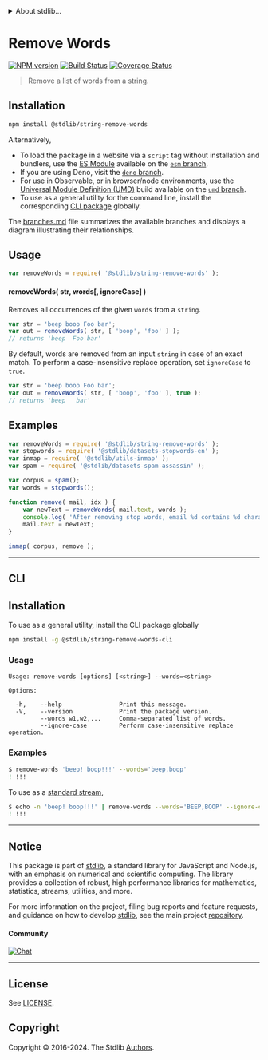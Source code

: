 <!--

@license Apache-2.0

Copyright (c) 2018 The Stdlib Authors.

Licensed under the Apache License, Version 2.0 (the "License");
you may not use this file except in compliance with the License.
You may obtain a copy of the License at

   http://www.apache.org/licenses/LICENSE-2.0

Unless required by applicable law or agreed to in writing, software
distributed under the License is distributed on an "AS IS" BASIS,
WITHOUT WARRANTIES OR CONDITIONS OF ANY KIND, either express or implied.
See the License for the specific language governing permissions and
limitations under the License.

-->


<details>
  <summary>
    About stdlib...
  </summary>
  <p>We believe in a future in which the web is a preferred environment for numerical computation. To help realize this future, we've built stdlib. stdlib is a standard library, with an emphasis on numerical and scientific computation, written in JavaScript (and C) for execution in browsers and in Node.js.</p>
  <p>The library is fully decomposable, being architected in such a way that you can swap out and mix and match APIs and functionality to cater to your exact preferences and use cases.</p>
  <p>When you use stdlib, you can be absolutely certain that you are using the most thorough, rigorous, well-written, studied, documented, tested, measured, and high-quality code out there.</p>
  <p>To join us in bringing numerical computing to the web, get started by checking us out on <a href="https://github.com/stdlib-js/stdlib">GitHub</a>, and please consider <a href="https://opencollective.com/stdlib">financially supporting stdlib</a>. We greatly appreciate your continued support!</p>
</details>

# Remove Words

[![NPM version][npm-image]][npm-url] [![Build Status][test-image]][test-url] [![Coverage Status][coverage-image]][coverage-url] <!-- [![dependencies][dependencies-image]][dependencies-url] -->

> Remove a list of words from a string.

<section class="intro">

</section>

<!-- /.intro -->

<section class="installation">

## Installation

```bash
npm install @stdlib/string-remove-words
```

Alternatively,

-   To load the package in a website via a `script` tag without installation and bundlers, use the [ES Module][es-module] available on the [`esm` branch][esm-url].
-   If you are using Deno, visit the [`deno` branch][deno-url].
-   For use in Observable, or in browser/node environments, use the [Universal Module Definition (UMD)][umd] build available on the [`umd` branch][umd-url].
-   To use as a general utility for the command line, install the corresponding [CLI package][cli-section] globally.

The [branches.md][branches-url] file summarizes the available branches and displays a diagram illustrating their relationships.

</section>

<section class="usage">

## Usage

```javascript
var removeWords = require( '@stdlib/string-remove-words' );
```

#### removeWords( str, words\[, ignoreCase] )

Removes all occurrences of the given `words` from a `string`.

```javascript
var str = 'beep boop Foo bar';
var out = removeWords( str, [ 'boop', 'foo' ] );
// returns 'beep  Foo bar'
```

By default, words are removed from an input `string` in case of an exact match. To perform a case-insensitive replace operation, set `ignoreCase` to `true`.

```javascript
var str = 'beep boop Foo bar';
var out = removeWords( str, [ 'boop', 'foo' ], true );
// returns 'beep   bar'
```

</section>

<!-- /.usage -->

<section class="examples">

## Examples

<!-- eslint no-undef: "error" -->

```javascript
var removeWords = require( '@stdlib/string-remove-words' );
var stopwords = require( '@stdlib/datasets-stopwords-en' );
var inmap = require( '@stdlib/utils-inmap' );
var spam = require( '@stdlib/datasets-spam-assassin' );

var corpus = spam();
var words = stopwords();

function remove( mail, idx ) {
    var newText = removeWords( mail.text, words );
    console.log( 'After removing stop words, email %d contains %d characters. Originally, it contained %d.', idx, newText.length, mail.text.length );
    mail.text = newText;
}

inmap( corpus, remove );
```

</section>

<!-- /.examples -->

* * *

<section class="cli">

## CLI

<section class="installation">

## Installation

To use as a general utility, install the CLI package globally

```bash
npm install -g @stdlib/string-remove-words-cli
```

</section>

<!-- CLI usage documentation. -->

<section class="usage">

### Usage

```text
Usage: remove-words [options] [<string>] --words=<string>

Options:

  -h,    --help                Print this message.
  -V,    --version             Print the package version.
         --words w1,w2,...     Comma-separated list of words.
         --ignore-case         Perform case-insensitive replace operation.
```

</section>

<!-- /.usage -->

<section class="examples">

### Examples

```bash
$ remove-words 'beep! boop!!!' --words='beep,boop'
! !!!
```

To use as a [standard stream][standard-streams],

```bash
$ echo -n 'beep! boop!!!' | remove-words --words='BEEP,BOOP' --ignore-case
! !!!
```

</section>

<!-- /.examples -->

</section>

<!-- /.cli -->

<!-- Section for related `stdlib` packages. Do not manually edit this section, as it is automatically populated. -->

<section class="related">

</section>

<!-- /.related -->

<!-- Section for all links. Make sure to keep an empty line after the `section` element and another before the `/section` close. -->


<section class="main-repo" >

* * *

## Notice

This package is part of [stdlib][stdlib], a standard library for JavaScript and Node.js, with an emphasis on numerical and scientific computing. The library provides a collection of robust, high performance libraries for mathematics, statistics, streams, utilities, and more.

For more information on the project, filing bug reports and feature requests, and guidance on how to develop [stdlib][stdlib], see the main project [repository][stdlib].

#### Community

[![Chat][chat-image]][chat-url]

---

## License

See [LICENSE][stdlib-license].


## Copyright

Copyright &copy; 2016-2024. The Stdlib [Authors][stdlib-authors].

</section>

<!-- /.stdlib -->

<!-- Section for all links. Make sure to keep an empty line after the `section` element and another before the `/section` close. -->

<section class="links">

[npm-image]: http://img.shields.io/npm/v/@stdlib/string-remove-words.svg
[npm-url]: https://npmjs.org/package/@stdlib/string-remove-words

[test-image]: https://github.com/stdlib-js/string-remove-words/actions/workflows/test.yml/badge.svg?branch=main
[test-url]: https://github.com/stdlib-js/string-remove-words/actions/workflows/test.yml?query=branch:main

[coverage-image]: https://img.shields.io/codecov/c/github/stdlib-js/string-remove-words/main.svg
[coverage-url]: https://codecov.io/github/stdlib-js/string-remove-words?branch=main

<!--

[dependencies-image]: https://img.shields.io/david/stdlib-js/string-remove-words.svg
[dependencies-url]: https://david-dm.org/stdlib-js/string-remove-words/main

-->

[chat-image]: https://img.shields.io/gitter/room/stdlib-js/stdlib.svg
[chat-url]: https://app.gitter.im/#/room/#stdlib-js_stdlib:gitter.im

[stdlib]: https://github.com/stdlib-js/stdlib

[stdlib-authors]: https://github.com/stdlib-js/stdlib/graphs/contributors

[cli-section]: https://github.com/stdlib-js/string-remove-words#cli
[cli-url]: https://github.com/stdlib-js/string-remove-words/tree/cli
[@stdlib/string-remove-words]: https://github.com/stdlib-js/string-remove-words/tree/main

[umd]: https://github.com/umdjs/umd
[es-module]: https://developer.mozilla.org/en-US/docs/Web/JavaScript/Guide/Modules

[deno-url]: https://github.com/stdlib-js/string-remove-words/tree/deno
[umd-url]: https://github.com/stdlib-js/string-remove-words/tree/umd
[esm-url]: https://github.com/stdlib-js/string-remove-words/tree/esm
[branches-url]: https://github.com/stdlib-js/string-remove-words/blob/main/branches.md

[stdlib-license]: https://raw.githubusercontent.com/stdlib-js/string-remove-words/main/LICENSE

[standard-streams]: https://en.wikipedia.org/wiki/Standard_streams

</section>

<!-- /.links -->
